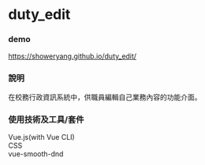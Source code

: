 # duty_edit
### demo <br>

https://showeryang.github.io/duty_edit/ <br>

### 說明
在校務行政資訊系統中，供職員編輯自己業務內容的功能介面。

### 使用技術及工具/套件
Vue.js(with Vue CLI) <br>
CSS <br>
vue-smooth-dnd <br>
